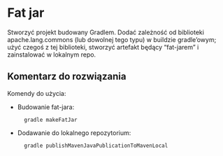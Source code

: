 # Fat jar

Stworzyć projekt budowany Gradlem. Dodać zależność od biblioteki apache.lang.commons (lub dowolnej tego typu) w buildzie gradle’owym; użyć czegoś z tej biblioteki, stworzyć artefakt będący “fat-jarem” i zainstalować w lokalnym repo.

## Komentarz do rozwiązania

Komendy do użycia:

- Budowanie fat-jara:
    
        gradle makeFatJar
    
- Dodawanie do lokalnego repozytorium:

        gradle publishMavenJavaPublicationToMavenLocal
